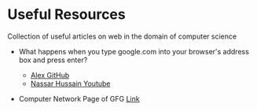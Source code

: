 # Useful Resources
Collection of useful articles on web in the domain of computer science

- What happens when you type google.com into your browser's address box and press enter? 
  - [Alex GitHub](https://github.com/alex/what-happens-when)
  - [Nassar Hussain Youtube](https://www.youtube.com/watch?v=dh406O2v_1c)

- Computer Network Page of GFG [Link](https://www.geeksforgeeks.org/computer-network-tutorials/#nl)
